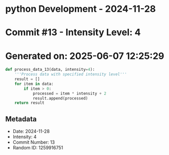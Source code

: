﻿# python Development - 2024-11-28
# Commit #13 - Intensity Level: 4
# Generated on: 2025-06-07 12:25:29
```python
def process_data_13(data, intensity=4):
    '''Process data with specified intensity level'''
    result = []
    for item in data:
        if item > 0:
            processed = item * intensity + 2
            result.append(processed)
    return result
```
## Metadata
- Date: 2024-11-28
- Intensity: 4
- Commit Number: 13
- Random ID: 1259916751
